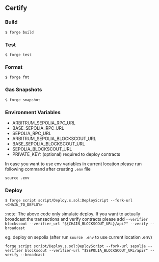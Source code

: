 ## Certify

### Build

```shell
$ forge build
```

### Test

```shell
$ forge test
```

### Format

```shell
$ forge fmt
```

### Gas Snapshots

```shell
$ forge snapshot
```

### Environment Variables
- ARBITRUM_SEPOLIA_RPC_URL
- BASE_SEPOLIA_RPC_URL
- SEPOLIA_RPC_URL
- ARBITRUM_SEPOLIA_BLOCKSCOUT_URL
- BASE_SEPOLIA_BLOCKSCOUT_URL
- SEPOLIA_BLOCKSCOUT_URL
- PRIVATE_KEY: (optional) required to deploy contracts

In case you want to use env variables in current location please run following command after creating `.env` file
```shell
source .env
```

### Deploy

```shell
$ forge script script/Deploy.s.sol:DeployScript --fork-url <CHAIN_TO_DEPLOY> 
```

:note: The above code only simulate deploy. If you want to actually broadcast the transactions and verify contracts please add `--verifier blockscout --verifier_url "${CHAIN_BLOCKSCOUT_URL}/api?" --verify --broadcast`

eg. deploy on sepolia (after run `source .env` to use current location .env)
```shell
forge script script/Deploy.s.sol:DeployScript --fork-url sepolia --verifier blockscout --verifier-url "$SEPOLIA_BLOCKSCOUT_URL/api?" --verify --broadcast
```

